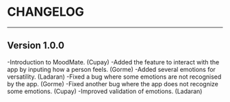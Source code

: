 # CHANGELOG

---

## Version 1.0.0
-Introduction to MoodMate. (Cupay)
-Added the feature to interact with the app by inputing how a person feels. (Gorme)
-Added several emotions for versatility. (Ladaran)
-Fixed a bug where some emotions are not recognised by the app. (Gorme)
-Fixed another bug where the app does not recognize some emotions. (Cupay)
-Improved validation of emotions. (Ladaran)
